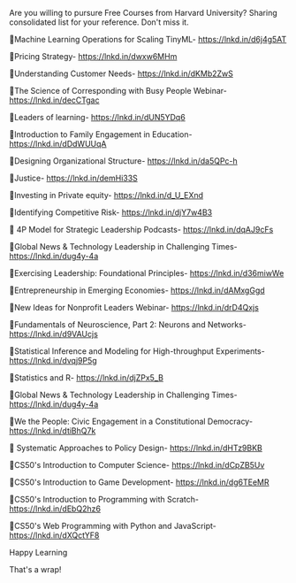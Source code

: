 Are you willing to pursure Free Courses from Harvard University?
Sharing consolidated list for your reference. Don't miss it.

📌Machine Learning Operations for Scaling TinyML-
https://lnkd.in/d6j4g5AT

📌Pricing Strategy-
https://lnkd.in/dwxw6MHm

📌Understanding Customer Needs-
https://lnkd.in/dKMb2ZwS

📌The Science of Corresponding with Busy People Webinar-
https://lnkd.in/decCTgac

📌Leaders of learning-
https://lnkd.in/dUN5YDq6

📌Introduction to Family Engagement in Education-
https://lnkd.in/dDdWUUqA

📌Designing Organizational Structure-
https://lnkd.in/da5QPc-h

📌Justice-
https://lnkd.in/demHi33S

📌Investing in Private equity-
https://lnkd.in/d_U_EXnd

📌Identifying Competitive Risk-
https://lnkd.in/djY7w4B3

📌 4P Model for Strategic Leadership Podcasts-
https://lnkd.in/dqAJ9cFs

📌Global News & Technology Leadership in Challenging Times-
https://lnkd.in/dug4y-4a

📌Exercising Leadership: Foundational Principles-
https://lnkd.in/d36miwWe

📌Entrepreneurship in Emerging Economies-
https://lnkd.in/dAMxgGgd

📌New Ideas for Nonprofit Leaders Webinar-
https://lnkd.in/drD4Qxjs

📌Fundamentals of Neuroscience, Part 2: Neurons and Networks- 
https://lnkd.in/d9VAUcjs

📌Statistical Inference and Modeling for High-throughput Experiments-
https://lnkd.in/dvqj9P5g

📌Statistics and R-
https://lnkd.in/djZPx5_B

📌Global News & Technology Leadership in Challenging Times-
https://lnkd.in/dug4y-4a

📌We the People: Civic Engagement in a Constitutional Democracy- 
https://lnkd.in/dtiBhQ7k

📌 Systematic Approaches to Policy Design-
https://lnkd.in/dHTz9BKB

📌CS50's Introduction to Computer Science-
https://lnkd.in/dCpZB5Uv

📌CS50's Introduction to Game Development-
https://lnkd.in/dg6TEeMR

📌CS50's Introduction to Programming with Scratch-
https://lnkd.in/dEbQ2hz6

📌CS50's Web Programming with Python and JavaScript-
https://lnkd.in/dXQctYF8


Happy Learning

That's a wrap!
